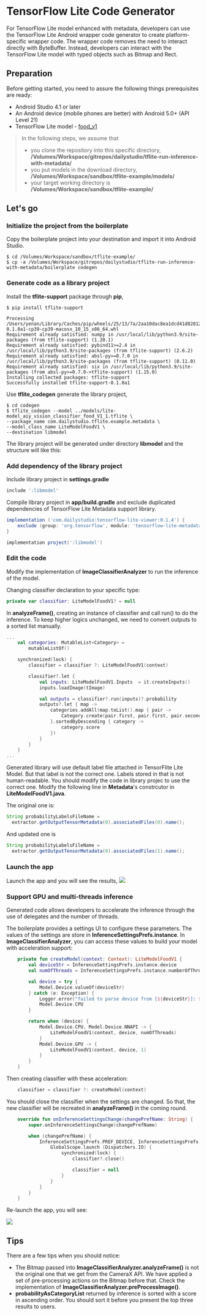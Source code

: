 # TensorFlow Lite Code Generator

For TensorFlow Lite model enhanced with metadata, developers can use the TensorFlow Lite Android wrapper code generator to create platform-specific wrapper code. The wrapper code removes the need to interact directly with ByteBuffer. Instead, developers can interact with the TensorFlow Lite model with typed objects such as Bitmap and Rect.

## Preparation
Before getting started, you need to assure the following things prerequisites are ready:

- Android Studio 4.1 or later
- An Android device (mobile phones are better) with Android 5.0+ (API Level 21)
- TensorFlow Lite model - [food_v1](https://tfhub.dev/google/aiy/vision/classifier/food_V1/1)

> In the following steps, we assume that 
>
> - you clone the repository into this specific directory, **/Volumes/Workspace/gitrepos/dailystudio/tflite-run-inference-with-metadata/** 
> - you put models in the download directory, **/Volumes/Workspace/sandbox/tflite-example/models/** 
> - your target working directory is **/Volumes/Workspace/sandbox/tflite-example/**

## Let's go

### Initialize the project from the boilerplate

Copy the boilerplate project into your destination and import it into Android Studio.

``` Shell
$ cd /Volumes/Workspace/sandbox/tflite-example/
$ cp -a /Volumes/Workspace/gitrepos/dailystudio/tflite-run-inference-with-metadata/boilerplate codegen
```

### Generate code as a library project
Install the **tflite-support** package through **pip**,

``` Shell
$ pip install tflite-support

Processing /Users/yenan/Library/Caches/pip/wheels/25/13/7a/2aa10dac8ea1dcd41d828123b7904e7174d135870bd4a07fa1/tflite_support-0.1.0a1-cp39-cp39-macosx_10_15_x86_64.whl
Requirement already satisfied: numpy in /usr/local/lib/python3.9/site-packages (from tflite-support) (1.20.1)
Requirement already satisfied: pybind11>=2.4 in /usr/local/lib/python3.9/site-packages (from tflite-support) (2.6.2)
Requirement already satisfied: absl-py>=0.7.0 in /usr/local/lib/python3.9/site-packages (from tflite-support) (0.11.0)
Requirement already satisfied: six in /usr/local/lib/python3.9/site-packages (from absl-py>=0.7.0->tflite-support) (1.15.0)
Installing collected packages: tflite-support
Successfully installed tflite-support-0.1.0a1
```

Use **tflite_codegen** generate the library project,

```Shell
$ cd codegen
$ tflite_codegen --model ../models/lite-model_aiy_vision_classifier_food_V1_1.tflite \
--package_name com.dailystudio.tflite.example.metadata \
--model_class_name LiteModelFoodV1 \
--destination libmodel
```

The library project will be generated under directory **libmodel** and the structure  will like this:

### Add dependency of the library project
Include library project in **settings.gradle**

```Groovy
include ':libmodel'
```
Compile library project in **app/build.gradle** and exclude duplicated dependencies of TensorFlow Lite Metadata support library.

```Groovy
implementation ('com.dailystudio:tensorflow-lite-viewer:0.1.4') {
    exclude (group: 'org.tensorflow', module: 'tensorflow-lite-metadata')
}

implementation project(':libmodel')

```

### Edit the code

Modify the implementation of **ImageClassifierAnalyzer** to run the inference of the model.

Changing classifier declaration to your specific type:

```Kotlin
private var classifier: LiteModelFoodV1? = null
```

In **analyzeFrame()**, creating an instance of classifier and call run() to do the inference. To keep higher logics unchanged,  we need to convert outputs to a sorted list manually.

```Kotlin
...
    val categories: MutableList<Category> =
        mutableListOf()

    synchronized(lock) {
        classifier = classifier ?: LiteModelFoodV1(context)

        classifier?.let {
            val inputs: LiteModelFoodV1.Inputs  = it.createInputs()
            inputs.loadImage(tImage)

            val outputs = classifier?.run(inputs)?.probability
            outputs?.let { map ->
                categories.addAll(map.toList().map { pair ->
                    Category.create(pair.first, pair.first, pair.second)
                }.sortedByDescending { category ->
                    category.score
                })
            }
        }
    }
...
```

Generated library will use default label file attached in TensorFlite Lite Model. But that label is not the correct one. Labels stored in that is not human-readable. You should modify the code in library projec to use the correct one. Modify the following line in **Metadata**'s constrcutor in **LiteModelFoodV1.java**.

The original one is:

```java
String probabilityLabelsFileName =
  extractor.getOutputTensorMetadata(0).associatedFiles(0).name();
```

And updated one is

```java
String probabilityLabelsFileName =
  extractor.getOutputTensorMetadata(0).associatedFiles(1).name();
```


### Launch the app

Launch the app and you will see the results,
![](../.github/code_gen_1.png)

### Support GPU and multi-threads inference
Generated code allows developers to accelerate the inference through the use of delegates and the number of threads.

The boilerplate provides a settings UI to configure these parameters. The values of the settings are store in **InferenceSettingsPrefs.instance**. In **ImageClassifierAnalyzer**, you can access these values to build your model with acceleration support:

```Kotlin
    private fun createModel(context: Context): LiteModelFoodV1 {
        val deviceStr = InferenceSettingsPrefs.instance.device
        val numOfThreads = InferenceSettingsPrefs.instance.numberOfThreads

        val device = try {
            Model.Device.valueOf(deviceStr)
        } catch (e: Exception) {
            Logger.error("failed to parse device from [${deviceStr}]: $e")
            Model.Device.CPU
        }

        return when (device) {
            Model.Device.CPU, Model.Device.NNAPI -> {
                LiteModelFoodV1(context, device, numOfThreads)
            }
            Model.Device.GPU -> {
                LiteModelFoodV1(context, device, 1)
            }
        }
    }

```

Then creating classifier with these acceleration:

```Kotlin
    classifier = classifier ?: createModel(context)
```

You should close the classifier when the settings are changed. So that, the new classifier will be recreated in **analyzeFrame()** in the coming round.

```Kotlin
    override fun onInferenceSettingsChange(changePrefName: String) {
        super.onInferenceSettingsChange(changePrefName)

        when (changePrefName) {
            InferenceSettingsPrefs.PREF_DEVICE, InferenceSettingsPrefs.PREF_NUMBER_OF_THREADS -> {
                GlobalScope.launch (Dispatchers.IO) {
                    synchronized(lock) {
                        classifier?.close()

                        classifier = null
                    }
                }
            }
        }
    }
```

Re-launch the app, you will see:

![](../.github/ml_model_binding_4.png)

## Tips

There are a few tips when you should notice:

- The Bitmap passed into **ImageClassifierAnalyzer.analyzeFrame()** is not the original one that we get from the CameraX API. We have applied a set of pre-processing actions on the Bitmap before that. Check the implementation of **ImageClassifierAnalyzer.preProcessImage()**. 
- **probabilityAsCategoryList** returned by inference is sorted with a score in ascending order. You should sort it before you present the top three results to users.

